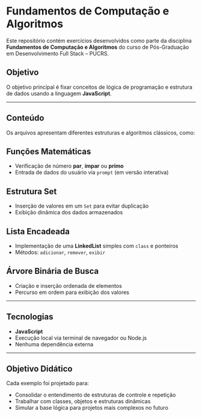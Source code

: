 # Fundamentos de Computação e Algoritmos

Este repositório contém exercícios desenvolvidos como parte da disciplina **Fundamentos de Computação e Algoritmos** do curso de Pós-Graduação em Desenvolvimento Full Stack – PUCRS.

## Objetivo

O objetivo principal é fixar conceitos de lógica de programação e estrutura de dados usando a linguagem **JavaScript**.

---

## Conteúdo

Os arquivos apresentam diferentes estruturas e algoritmos clássicos, como:

## Funções Matemáticas
- Verificação de número **par**, **ímpar** ou **primo**
- Entrada de dados do usuário via `prompt` (em versão interativa)

## Estrutura Set
- Inserção de valores em um `Set` para evitar duplicação
- Exibição dinâmica dos dados armazenados

## Lista Encadeada
- Implementação de uma **LinkedList** simples com `class` e ponteiros
- Métodos: `adicionar`, `remover`, `exibir`

## Árvore Binária de Busca
- Criação e inserção ordenada de elementos
- Percurso em ordem para exibição dos valores

---

## Tecnologias

- **JavaScript**
- Execução local via terminal de navegador ou Node.js
- Nenhuma dependência externa

---

## Objetivo Didático

Cada exemplo foi projetado para:
- Consolidar o entendimento de estruturas de controle e repetição
- Trabalhar com classes, objetos e estruturas dinâmicas
- Simular a base lógica para projetos mais complexos no futuro